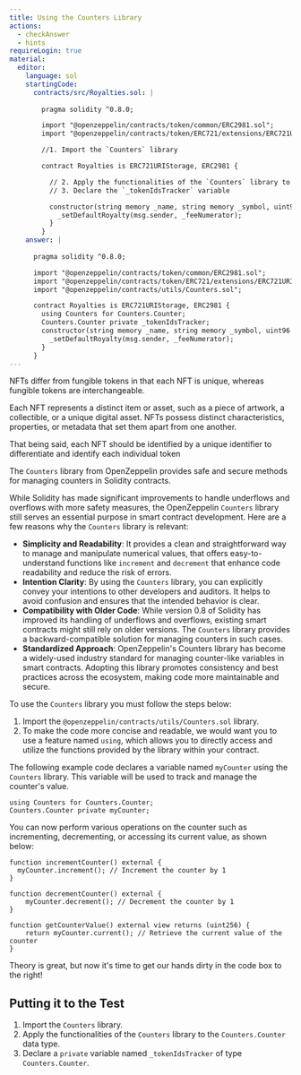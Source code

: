 ```yaml
---
title: Using the Counters Library
actions:
  - checkAnswer
  - hints
requireLogin: true
material:
  editor:
    language: sol
    startingCode:
      contracts/src/Royalties.sol: |
        
        pragma solidity ^0.8.0;

        import "@openzeppelin/contracts/token/common/ERC2981.sol";
        import "@openzeppelin/contracts/token/ERC721/extensions/ERC721URIStorage.sol";

        //1. Import the `Counters` library

        contract Royalties is ERC721URIStorage, ERC2981 {

          // 2. Apply the functionalities of the `Counters` library to the `Counters.Counter` data type.
          // 3. Declare the `_tokenIdsTracker` variable

          constructor(string memory _name, string memory _symbol, uint96 _feeNumerator) ERC721(_name, _symbol) {
            _setDefaultRoyalty(msg.sender, _feeNumerator);
          }
        }
    answer: |
      
      pragma solidity ^0.8.0;

      import "@openzeppelin/contracts/token/common/ERC2981.sol";
      import "@openzeppelin/contracts/token/ERC721/extensions/ERC721URIStorage.sol";
      import "@openzeppelin/contracts/utils/Counters.sol";

      contract Royalties is ERC721URIStorage, ERC2981 {
        using Counters for Counters.Counter;
        Counters.Counter private _tokenIdsTracker;
        constructor(string memory _name, string memory _symbol, uint96 _feeNumerator) ERC721(_name, _symbol) {
          _setDefaultRoyalty(msg.sender, _feeNumerator);
        }
      }
---
```


NFTs differ from fungible tokens in that each NFT is unique, whereas fungible tokens are interchangeable.

Each NFT represents a distinct item or asset, such as a piece of artwork, a collectible, or a unique digital asset. NFTs possess distinct characteristics, properties, or metadata that set them apart from one another.

That being said, each NFT should be identified by a unique identifier to differentiate and identify each individual token

The `Counters` library from OpenZeppelin provides safe and secure methods for managing counters in Solidity contracts.

While Solidity has made significant improvements to handle underflows and overflows with more safety measures, the OpenZeppelin `Counters` library still serves an essential purpose in smart contract development. Here are a few reasons why the `Counters` library is relevant:

- **Simplicity and Readability**: It provides a clean and straightforward way to manage and manipulate numerical values, that offers easy-to-understand functions like `increment` and `decrement` that enhance code readability and reduce the risk of errors.
- **Intention Clarity**: By using the `Counters` library, you can explicitly convey your intentions to other developers and auditors. It helps to avoid confusion and ensures that the intended behavior is clear.
- **Compatibility with Older Code**: While version 0.8 of Solidity has improved its handling of underflows and overflows, existing smart contracts might still rely on older versions. The `Counters` library provides a backward-compatible solution for managing counters in such cases.
- **Standardized Approach**: OpenZeppelin's Counters library has become a widely-used industry standard for managing counter-like variables in smart contracts. Adopting this library promotes consistency and best practices across the ecosystem, making code more maintainable and secure.

To use the `Counters` library you must follow the steps below:

1. Import the `@openzeppelin/contracts/utils/Counters.sol` library.
2. To make the code more concise and readable, we would want you to use a feature named `using`, which allows you to directly access and utilize the functions provided by the library within your contract.

The following example code declares a variable named `myCounter` using the `Counters` library. This variable will be used to track and manage the counter's value.

```sol
using Counters for Counters.Counter;
Counters.Counter private myCounter;
```

You can now perform various operations on the counter such as incrementing, decrementing, or accessing its current value, as shown below:

```sol
function incrementCounter() external {
  myCounter.increment(); // Increment the counter by 1
}

function decrementCounter() external {
    myCounter.decrement(); // Decrement the counter by 1
}

function getCounterValue() external view returns (uint256) {
    return myCounter.current(); // Retrieve the current value of the counter
}
```

Theory is great, but now it's time to get our hands dirty in the code box to the right!

## Putting it to the Test

1. Import the `Counters` library.
2. Apply the functionalities of the `Counters` library to the `Counters.Counter` data type.
3. Declare a `private` variable named `_tokenIdsTracker` of type `Counters.Counter`.
